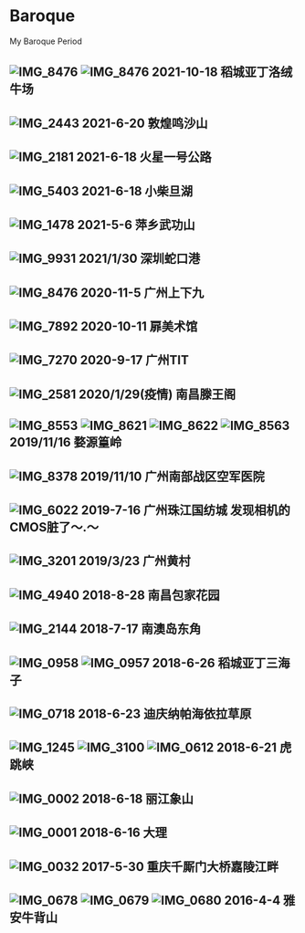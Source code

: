# Baroque
My Baroque Period

![IMG_8476](2021/IMG_0006.JPG)
![IMG_8476](2021/IMG_0005.JPG)
2021-10-18 稻城亚丁洛绒牛场
---

![IMG_2443](2021/IMG_2443.JPG)
2021-6-20 敦煌鸣沙山
---

![IMG_2181](2021/IMG_2181.JPG)
2021-6-18 火星一号公路
---

![IMG_5403](2021/IMG_5403.JPG)
2021-6-18 小柴旦湖
---

![IMG_1478](2021/IMG_1478.JPG)
2021-5-6 萍乡武功山
---

![IMG_9931](2021/IMG_9931.JPG)
2021/1/30 深圳蛇口港
---

![IMG_8476](2020/IMG_8476.JPG)
2020-11-5 广州上下九
----

![IMG_7892](2020/IMG_7892.JPG)
2020-10-11 扉美术馆
---

![IMG_7270](2020/IMG_7270.JPG)
2020-9-17 广州TIT
---

![IMG_2581](2020/IMG_2581.JPG)
2020/1/29(疫情) 南昌滕王阁
---

![IMG_8553](2019/IMG_8553.JPG)
![IMG_8621](2019/IMG_8621.JPG)
![IMG_8622](2019/IMG_8622.JPG)
![IMG_8563](2019/IMG_8563.JPG)
2019/11/16 婺源篁岭
---

![IMG_8378](2019/IMG_8378.JPG)
2019/11/10 广州南部战区空军医院
---

![IMG_6022](2019/IMG_6022.JPG)
2019-7-16 广州珠江国纺城
发现相机的CMOS脏了～.～
---

![IMG_3201](2019/IMG_3201.JPG)
2019/3/23 广州黄村
---

![IMG_4940](2018/IMG_4940.JPG)
2018-8-28 南昌包家花园
---

![IMG_2144](2018/IMG_2144.JPG)
2018-7-17 南澳岛东角
---

![IMG_0958](2018/IMG_0958.JPG)
![IMG_0957](2018/IMG_0957.JPG)
2018-6-26 稻城亚丁三海子
---

![IMG_0718](2018/IMG_0718.JPG)
2018-6-23 迪庆纳帕海依拉草原
---

![IMG_1245](2018/IMG_1245.JPG)
![IMG_3100](2018/IMG_3100.JPG)
![IMG_0612](2018/IMG_0612.JPG)
2018-6-21 虎跳峡
---

![IMG_0002](2018/IMG_0002.JPG)
2018-6-18 丽江象山
---

![IMG_0001](2018/IMG_0001.JPG)
2018-6-16 大理
---

![IMG_0032](2017/IMG_0032.JPG)
2017-5-30 重庆千厮门大桥嘉陵江畔
---

![IMG_0678](2016/IMG_0678.JPG)
![IMG_0679](2016/IMG_0679.JPG)
![IMG_0680](2016/IMG_0680.JPG)
2016-4-4 雅安牛背山
---
